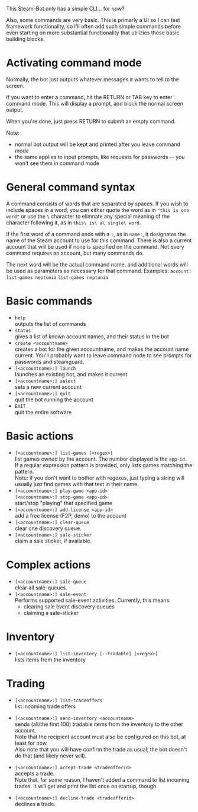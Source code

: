 This Steam-Bot only has a simple CLI... for now?

Also, some commands are very basic. This is primarly a UI so I can test framework functionality, so I'll often add such simple commands before even starting on more substantial functionality that utilizies these basic building blocks.

# Activating command mode

Normally, the bot just outputs whatever messages it wants to tell to the screen.

If you want to enter a command, hit the RETURN or TAB key to enter command mode. This will display a prompt, and block the normal screen output.

When you're done, just press RETURN to submit an empty command.

Note:
* normal bot output will be kept and printed after you leave command mode
* the same applies to input prompts, like requests for passwords -- you won't see them in command mode

# General command syntax

A command consists of words that are separated by spaces. If you wish to include spaces in a word, you can either quote the word as in `"this is one word"` or use the `\` character to elimnate any special meaning of the character following it, as in `this\ is\ a\ single\ word`.

If the first word of a command ends with a `:`, as in `name:`, it designates the name of the Steam account to use for this command. There is also a current account that will be used if none is specified on the command. Not every command requires an account, but many commands do.

The next word will be the actual command name, and additional words will be used as parameters as necessary for that command. Examples:
   `account: list-games neptunia`
   `list-games neptunia`

# Basic commands

* `help`\
outputs the list of commands
* `status`\
gives a list of known account names, and their status in the bot
* `create <accountname>`\
  creates a bot for the given accountname, and makes the account name current. You'll probably want to leave command node to see prompts for passwords and steamguard.
* `[<accountname>:] launch`\
  launches an existing bot, and makes it current
* `[<accountname>:] select`\
  sets a new current account
* `[<accountname>:] quit`\
   quit the bot running the account
* `EXIT`\
  quit the entire software

# Basic actions

* `[<accountname>:] list-games [<regex>]`\
   list games owned by the account. The number displayed is the `app-id`.\
   If a regular expression pattern is provided, only lists games matching the pattern.\
   Note: if you don't want to bother with regexes, just typing a string will usually just find games with that text in their name.
* `[<accountname>:] play-game <app-id>`\
  `[<accountname>:] stop-game <app-id>`\
  start/stop "playing" that specified game
* `[<accountname>:] add-license <app-id>`\
  add a free license (F2P, demo) to the account
* `[<accountname>:] clear-queue`\
  clear one discovery queue.
* `[<accountname>:] sale-sticker`\
  claim a sale sticker, if available.

# Complex actions

* `[<accountname>:] sale-queue`\
  clear all sale-queues.
* `[<accountname>:] sale-event`\
  Performs supported sale-event activities. Currently, this means:
  * clearing sale event discovery queues
  * claiming a sale-sticker

# Inventory

* `[<accountname>:] list-inventory [--tradable] [<regex>]`\
  lists items from the inventory

# Trading

* `[<accountname>:] list-tradeoffers`\
  list incoming trade offers

* `[<accountname>:] send-inventory <accountname>`\
  sends (all/the first 100) tradable items from the inventory to the other account.\
  Note that the recipient account must also be configured on this bot, at least for now.\
  Also note that you will have confirm the trade as usual; the bot doesn't do that (and likely never will).

* `[<accountname>:] accept-trade <tradeofferid>`\
  accepts a trade.\
  Note that, for some reason, I haven't added a command to list incoming trades. It will get and print the list once on startup, though.

* `[<accountname>:] decline-trade <tradeofferid>`\
  declines a trade.
